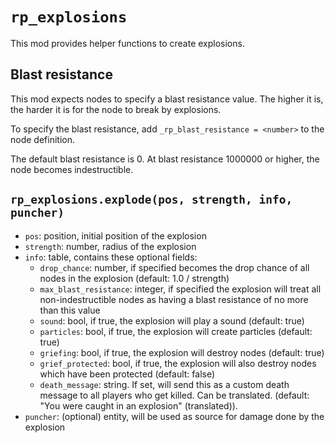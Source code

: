 # `rp_explosions`
This mod provides helper functions to create explosions.

## Blast resistance

This mod expects nodes to specify a blast resistance value. The higher it is, the harder
it is for the node to break by explosions.

To specify the blast resistance, add `_rp_blast_resistance = <number>` to the node definition.

The default blast resistance is 0. At blast resistance 1000000 or higher, the node becomes indestructible.

## `rp_explosions.explode(pos, strength, info, puncher)`
* `pos`: position, initial position of the explosion
* `strength`: number, radius of the explosion
* `info`: table, contains these optional fields:
    * `drop_chance`: number, if specified becomes the drop chance of all nodes in the explosion (default: 1.0 / strength)
    * `max_blast_resistance`: integer, if specified the explosion will treat all non-indestructible nodes as having a blast resistance of no more than this value
    * `sound`: bool, if true, the explosion will play a sound (default: true)
    * `particles`: bool, if true, the explosion will create particles (default: true)
    * `griefing`: bool, if true, the explosion will destroy nodes (default: true)
    * `grief_protected`: bool, if true, the explosion will also destroy nodes which have been protected (default: false)
    * `death_message`: string. If set, will send this as a custom death message to all players who get killed. Can be translated. (default: "You were caught in an explosion" (translated)).
* `puncher`: (optional) entity, will be used as source for damage done by the explosion
